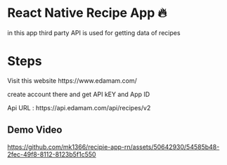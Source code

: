 <h1>React Native Recipe App 🔥</h1>

<p>in this app third party API is used for getting data of recipes</p>

<h1>Steps</h1>
<p>Visit this website https://www.edamam.com/</p>
<p>create account there and get API kEY and App ID</p>
<p>Api URL :  https://api.edamam.com/api/recipes/v2</p>

## Demo Video
https://github.com/mk1366/recipie-app-rn/assets/50642930/54585b48-2fec-49f8-8112-8123b5f1c550

